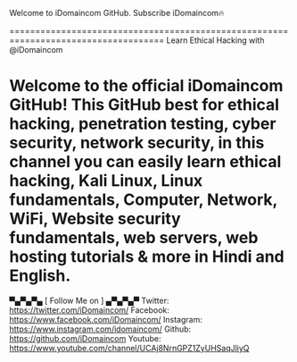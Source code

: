 Welcome to iDomaincom GitHub. 
Subscribe iDomaincom🔥

====================================================================================
Learn Ethical Hacking with @iDomaincom

Welcome to the official iDomaincom GitHub! This GitHub best for ethical hacking, penetration testing, cyber security, network security, in this channel you can easily learn ethical hacking, Kali Linux, Linux fundamentals, Computer, Network, WiFi, Website security fundamentals, web servers, web hosting tutorials & more in Hindi and English.
====================================================================================


▀▄▀▄▀▄ [ Follow Me on ] ▄▀▄▀▄▀
Twitter: https://twitter.com/iDomaincom/
Facebook: https://www.facebook.com/iDomaincom/
Instagram: https://www.instagram.com/idomaincom/
Github: https://github.com/iDomaincom
Youtube: https://www.youtube.com/channel/UCAj8NrnGPZ1ZyUHSaqJliyQ
